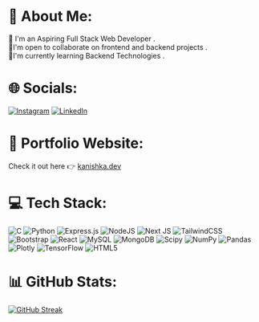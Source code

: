 # 💫 About Me:
🛜  I'm an Aspiring Full Stack Web Developer .<br>👯I'm open to collaborate on frontend and backend  projects .<br>🤝I'm currently learning Backend Technologies . 


# 🌐 Socials:
[![Instagram](https://img.shields.io/badge/Instagram-%23E4405F.svg?logo=Instagram&logoColor=white)](https://instagram.com/kkanishkaaa) [![LinkedIn](https://img.shields.io/badge/LinkedIn-%230077B5.svg?logo=linkedin&logoColor=white)](https://linkedin.com/in/kanishka-bhatia-198294312) 


# 🔗 Portfolio Website:
Check it out here 👉 [kanishka.dev](https://portfolio-kanishka-mu.vercel.app/)


# 💻 Tech Stack:
![C](https://img.shields.io/badge/c-%2300599C.svg?style=flat&logo=c&logoColor=white) ![Python](https://img.shields.io/badge/python-3670A0?style=flat&logo=python&logoColor=ffdd54) ![Express.js](https://img.shields.io/badge/express.js-%23404d59.svg?style=flat&logo=express&logoColor=%2361DAFB) ![NodeJS](https://img.shields.io/badge/node.js-6DA55F?style=flat&logo=node.js&logoColor=white) ![Next JS](https://img.shields.io/badge/Next-black?style=flat&logo=next.js&logoColor=white) ![TailwindCSS](https://img.shields.io/badge/tailwindcss-%2338B2AC.svg?style=flat&logo=tailwind-css&logoColor=white) ![Bootstrap](https://img.shields.io/badge/bootstrap-%238511FA.svg?style=flat&logo=bootstrap&logoColor=white) ![React](https://img.shields.io/badge/react-%2320232a.svg?style=flat&logo=react&logoColor=%2361DAFB) ![MySQL](https://img.shields.io/badge/mysql-4479A1.svg?style=flat&logo=mysql&logoColor=white) ![MongoDB](https://img.shields.io/badge/MongoDB-%234ea94b.svg?style=flat&logo=mongodb&logoColor=white) ![Scipy](https://img.shields.io/badge/SciPy-%230C55A5.svg?style=flat&logo=scipy&logoColor=%white) ![NumPy](https://img.shields.io/badge/numpy-%23013243.svg?style=flat&logo=numpy&logoColor=white) ![Pandas](https://img.shields.io/badge/pandas-%23150458.svg?style=flat&logo=pandas&logoColor=white) ![Plotly](https://img.shields.io/badge/Plotly-%233F4F75.svg?style=flat&logo=plotly&logoColor=white) ![TensorFlow](https://img.shields.io/badge/TensorFlow-%23FF6F00.svg?style=flat&logo=TensorFlow&logoColor=white) ![HTML5](https://img.shields.io/badge/html5-%23E34F26.svg?style=flat&logo=html5&logoColor=white)


# 📊 GitHub Stats:
[![GitHub Streak](https://streak-stats.demolab.com/?user=cookiesandcoding)](https://git.io/streak-stats)

<!-- Proudly created with GPRM ( https://gprm.itsvg.in ) -->
